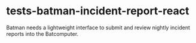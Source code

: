 # tests-batman-incident-report-react
Batman needs a lightweight interface to submit and review nightly incident reports into the Batcomputer.
